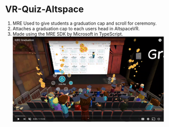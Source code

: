 # VR-Quiz-Altspace
1. MRE Used to give students a graduation cap and scroll for ceremony.
2. Attaches a graduation cap to each users head in AltspaceVR. 
3. Made using the MRE SDK by Microsoft in TypeScript. 
[![Watch the video](https://github.com/UniVRsity/Graduation-MRE-/blob/master/Screenshot%20(183).png)](https://www.youtube.com/watch?v=abM306IrNrQ)
